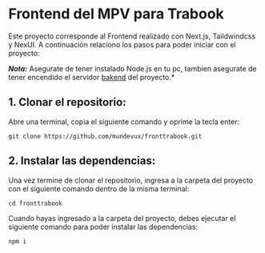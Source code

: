 # Frontend del MPV para Trabook

Este proyecto corresponde al Frontend realizado con Next.js, Taildwindcss y NexUI. A continuación relaciono los pasos para poder iniciar con el proyecto:

**_Nota:_** Asegurate de tener instalado Node.js en tu pc, tambien asegurate de tener encendido el servidor [bakend](https://github.com/mundevux/backendtrabook) del proyecto.\*

## 1. Clonar el repositorio:

Abre una terminal, copia el siguiente comando y oprime la tecla enter:

```
git clone https://github.com/mundevux/fronttrabook.git
```

## 2. Instalar las dependencias:

Una vez termine de clonar el repositorio, ingresa a la carpeta del proyecto con el siguiente comando dentro de la misma terminal:

```
cd fronttrabook
```

Cuando hayas ingresado a la carpeta del proyecto, debes ejecutar el siguiente comando para poder instalar las dependencias:

```
npm i
```
